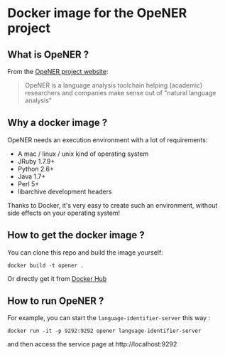 # Docker image for the OpeNER project

## What is OpeNER ?

From the [OpeNER project website](http://www.opener-project.eu/): 
> OpeNER is a language analysis toolchain helping (academic) researchers and companies make sense out of "natural language analysis"

## Why a docker image ?

OpeNER needs an execution environment with a lot of requirements: 
* A mac / linux / unix kind of operating system
* JRuby 1.7.9+
* Python 2.6+
* Java 1.7+
* Perl 5+
* libarchive development headers

Thanks to Docker, it's very easy to create such an environment, without side effects on your operating system!

## How to get the docker image ?

You can clone this repo and build the image yourself: 

`docker build -t opener .`

Or directly get it from [Docker Hub](https://hub.docker.com/r/sebprunier/opener/)

## How to run OpeNER ?

For example, you can start the `language-identifier-server` this way : 

`docker run -it -p 9292:9292 opener language-identifier-server`

and then access the service page at http://localhost:9292
